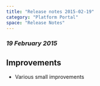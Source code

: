 ```yaml
---
title: "Release notes 2015-02-19"
category: "Platform Portal"
space: "Release Notes"
---
```



### _19 February 2015_

## Improvements

*   Various small improvements